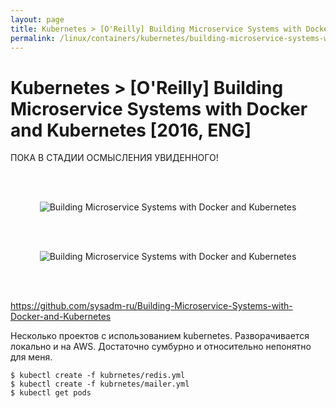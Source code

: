 ```yaml
---
layout: page
title: Kubernetes > [O'Reilly] Building Microservice Systems with Docker and Kubernetes [2016, ENG]
permalink: /linux/containers/kubernetes/building-microservice-systems-with-docker-and-kubernetes/
---
```


# Kubernetes > [O'Reilly] Building Microservice Systems with Docker and Kubernetes [2016, ENG]

ПОКА В СТАДИИ ОСМЫСЛЕНИЯ УВИДЕННОГО!

<br/><br/>

<div align="center">
    <img src="//files.sysadm.ru/img/linux/containers/kubernetes/Building_Microservice_Systems_with_Docker_and_Kubernetes/pic1.png" border="0" alt="Building Microservice Systems with Docker and Kubernetes">
</div>

<br/><br/>


<div align="center">
    <img src="//files.sysadm.ru/img/linux/containers/kubernetes/Building_Microservice_Systems_with_Docker_and_Kubernetes/pic2.png" border="0" alt="Building Microservice Systems with Docker and Kubernetes">
</div>

<br/><br/>


https://github.com/sysadm-ru/Building-Microservice-Systems-with-Docker-and-Kubernetes


Несколько проектов с использованием kubernetes. Разворачивается локально и на AWS. Достаточно сумбурно и относительно непонятно для меня.

    $ kubectl create -f kubrnetes/redis.yml
    $ kubectl create -f kubrnetes/mailer.yml
    $ kubectl get pods
